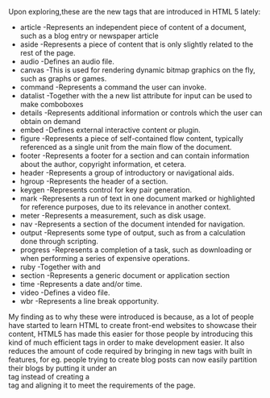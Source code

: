 Upon exploring,these are the new tags that are introduced in HTML 5 lately:
<ul>
<li>article -Represents an independent piece of content of a document, such as a blog entry or newspaper article</li>
<li>aside  -Represents a piece of content that is only slightly related to the rest of the page.</li>
<li>audio -Defines an audio file.</li>
<li>canvas -This is used for rendering dynamic bitmap graphics on the fly, such as graphs or games.</li>
<li>command -Represents a command the user can invoke.</li>
<li>datalist -Together with the a new list attribute for input can be used to make comboboxes</li>
<li>details -Represents additional information or controls which the user can obtain on demand</li>
<li>embed -Defines external interactive content or plugin.</li>
<li>figure -Represents a piece of self-contained flow content, typically referenced as a single unit from the main flow of the document.</li>
<li>footer -Represents a footer for a section and can contain information about the author, copyright information, et cetera.</li>
<li>header -Represents a group of introductory or navigational aids.</li>
<li>hgroup -Represents the header of a section.</li>
<li>keygen -Represents control for key pair generation.</li>
<li>mark -Represents a run of text in one document marked or highlighted for reference purposes, due to its relevance in another context.</li>
<li>meter -Represents a measurement, such as disk usage.</li>
<li>nav -Represents a section of the document intended for navigation.</li>
<li>output -Represents some type of output, such as from a calculation done through scripting.</li>
<li>progress -Represents a completion of a task, such as downloading or when performing a series of expensive operations.</li>
<li>ruby -Together with <rt> and <rp> allow for marking up ruby annotations.</li>
<li>section -Represents a generic document or application section</li>
<li>time -Represents a date and/or time.</li>
<li>video -Defines a video file.</li>
<li>wbr -Represents a line break opportunity.</li>
</ul>  
My finding as to why these were introduced is because, as a lot of people have started to learn HTML to create front-end websites to showcase their content, HTML5 has made this 
easier for those people by introducing this kind of much efficient tags in order to make development easier.
It also reduces the amount of code required by bringing in new tags with built in features, for eg. people trying to create blog posts can now easily partition their blogs by
putting it under an <article> tag instead of creating a <div> tag and aligning it to meet the requirements of the page. 
